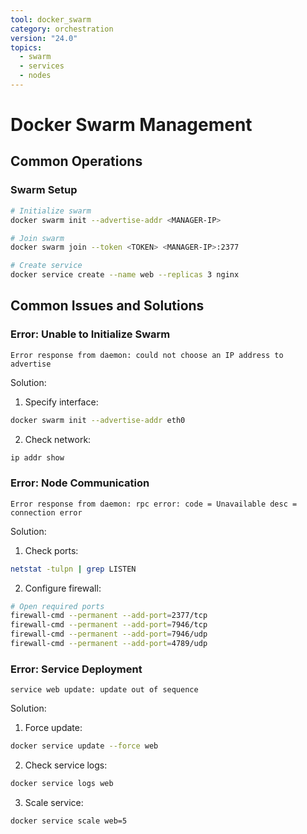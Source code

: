 ```yaml
---
tool: docker_swarm
category: orchestration
version: "24.0"
topics:
  - swarm
  - services
  - nodes
---
```

# Docker Swarm Management

## Common Operations

### Swarm Setup
```bash
# Initialize swarm
docker swarm init --advertise-addr <MANAGER-IP>

# Join swarm
docker swarm join --token <TOKEN> <MANAGER-IP>:2377

# Create service
docker service create --name web --replicas 3 nginx
```

## Common Issues and Solutions

### Error: Unable to Initialize Swarm
```error
Error response from daemon: could not choose an IP address to advertise
```

Solution:
1. Specify interface:
```bash
docker swarm init --advertise-addr eth0
```

2. Check network:
```bash
ip addr show
```

### Error: Node Communication
```error
Error response from daemon: rpc error: code = Unavailable desc = connection error
```

Solution:
1. Check ports:
```bash
netstat -tulpn | grep LISTEN
```

2. Configure firewall:
```bash
# Open required ports
firewall-cmd --permanent --add-port=2377/tcp
firewall-cmd --permanent --add-port=7946/tcp
firewall-cmd --permanent --add-port=7946/udp
firewall-cmd --permanent --add-port=4789/udp
```

### Error: Service Deployment
```error
service web update: update out of sequence
```

Solution:
1. Force update:
```bash
docker service update --force web
```

2. Check service logs:
```bash
docker service logs web
```

3. Scale service:
```bash
docker service scale web=5
```
